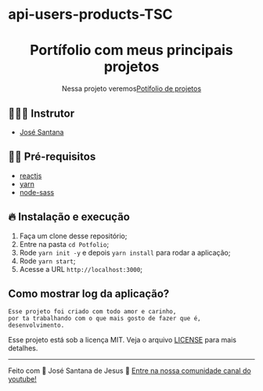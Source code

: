 # api-users-products-TSC

<h1 align="center">
  <center>Portífolio com meus principais projetos
</center>
</h1>

<p align="center">Nessa projeto veremos<a href="https://www.laudierstdev.ga">Potífolio de projetos</a></p>

## 👨🏼‍💻 Instrutor

- [José Santana](https://laudierstdev.ga/)

## ✋🏻 Pré-requisitos

- [reactjs](https://reactjs.org/)
- [yarn](classic.yarnpkg.com/en/docs/install)
- [node-sass](https://www.npmjs.com/package/node-sass)

## 🔥 Instalação e execução

1. Faça um clone desse repositório;
2. Entre na pasta `cd Potfolio`;
5. Rode `yarn init -y` e depois `yarn install` para rodar a aplicação;
6. Rode `yarn start`;
7. Acesse a URL `http://localhost:3000`;

## Como mostrar log da aplicação?

```
Esse projeto foi criado com todo amor e carinho, 
por ta trabalhando com o que mais gosto de fazer que é, 
desenvolvimento.

```

Esse projeto está sob a licença MIT. Veja o arquivo [LICENSE](LICENSE.md) para mais detalhes.

---

Feito com 💖 José Santana de Jesus 👋 [Entre na nossa comunidade canal do youtube!](https://www.youtube.com/@LaudierSantana/videos)

